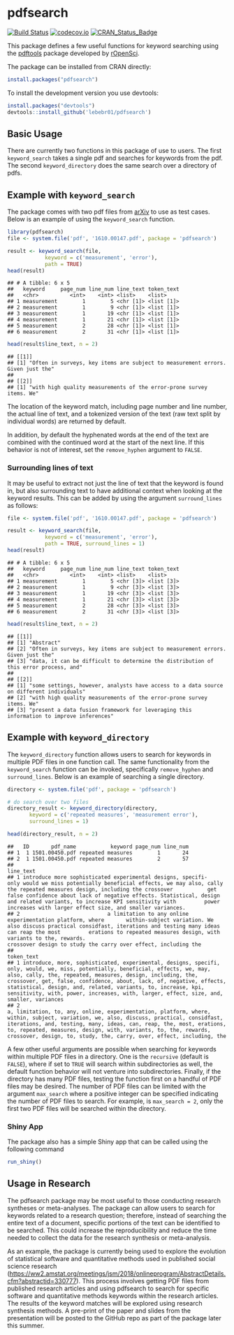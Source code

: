 # pdfsearch

[![Build Status](https://travis-ci.org/lebebr01/pdfsearch.svg?branch=master)](https://travis-ci.org/lebebr01/pdfsearch)
[![codecov.io](https://codecov.io/github/lebebr01/pdfsearch/coverage.svg?branch=master)](https://codecov.io/github/lebebr01/pdfsearch?branch=master)
[![CRAN_Status_Badge](http://www.r-pkg.org/badges/version/pdfsearch)](http://cran.r-project.org/package=pdfsearch)

This package defines a few useful functions for keyword searching using the [pdftools](https://github.com/ropensci/pdftools)  package developed by [rOpenSci](https://ropensci.org/).

The package can be installed from CRAN directly:

```r
install.packages("pdfsearch")
```

To install the development version you use devtools:

```r
install.packages("devtools")
devtools::install_github('lebebr01/pdfsearch')
```

## Basic Usage
There are currently two functions in this package of use to users. The first `keyword_search` takes a single pdf and searches for keywords from the pdf. The second `keyword_directory` does the same search over a directory of pdfs.

## Example with `keyword_search`
The package comes with two pdf files from [arXiv](https://arxiv.org/) to use as test cases. Below is an example of using the `keyword_search` function.

```r
library(pdfsearch)
file <- system.file('pdf', '1610.00147.pdf', package = 'pdfsearch')

result <- keyword_search(file, 
            keyword = c('measurement', 'error'),
            path = TRUE)
head(result)
```

```
## # A tibble: 6 x 5
##   keyword     page_num line_num line_text token_text
##   <chr>          <int>    <int> <list>    <list>    
## 1 measurement        1        5 <chr [1]> <list [1]>
## 2 measurement        1        9 <chr [1]> <list [1]>
## 3 measurement        1       19 <chr [1]> <list [1]>
## 4 measurement        1       21 <chr [1]> <list [1]>
## 5 measurement        2       28 <chr [1]> <list [1]>
## 6 measurement        2       31 <chr [1]> <list [1]>
```

```r
head(result$line_text, n = 2)
```

```
## [[1]]
## [1] "Often in surveys, key items are subject to measurement errors. Given just the"
## 
## [[2]]
## [1] "with high quality measurements of the error-prone survey items. We"
```

The location of the keyword match, including page number and line number, the actual line of text, and a tokenized version of the text (raw text split by individual words) are returned by default.

In addition, by default the hyphenated words at the end of the text are combined with the continued word at the start of the next line. If this behavior is not of interest, set the `remove_hyphen` argument to `FALSE`.

### Surrounding lines of text 
It may be useful to extract not just the line of text that the keyword is found in, but also surrounding text to have additional context when looking at the keyword results. This can be added by using the argument `surround_lines` as follows:

```r
file <- system.file('pdf', '1610.00147.pdf', package = 'pdfsearch')

result <- keyword_search(file, 
            keyword = c('measurement', 'error'),
            path = TRUE, surround_lines = 1)
head(result)
```

```
## # A tibble: 6 x 5
##   keyword     page_num line_num line_text token_text
##   <chr>          <int>    <int> <list>    <list>    
## 1 measurement        1        5 <chr [3]> <list [3]>
## 2 measurement        1        9 <chr [3]> <list [3]>
## 3 measurement        1       19 <chr [3]> <list [3]>
## 4 measurement        1       21 <chr [3]> <list [3]>
## 5 measurement        2       28 <chr [3]> <list [3]>
## 6 measurement        2       31 <chr [3]> <list [3]>
```

```r
head(result$line_text, n = 2)
```

```
## [[1]]
## [1] "Abstract"                                                                          
## [2] "Often in surveys, key items are subject to measurement errors. Given just the"     
## [3] "data, it can be difficult to determine the distribution of this error process, and"
## 
## [[2]]
## [1] "some settings, however, analysts have access to a data source on different individuals"
## [2] "with high quality measurements of the error-prone survey items. We"                    
## [3] "present a data fusion framework for leveraging this information to improve inferences"
```

## Example with `keyword_directory`
The `keyword_directory` function allows users to search for keywords in multiple PDF files in one function call. The same functionality from the `keyword_search` function can be invoked, specifically `remove_hyphen` and `surround_lines`. Below is an example of searching a single directory. 


```r
directory <- system.file('pdf', package = 'pdfsearch')

# do search over two files
directory_result <- keyword_directory(directory, 
       keyword = c('repeated measures', 'measurement error'),
       surround_lines = 1)

head(directory_result, n = 2)
```

```
##   ID       pdf_name           keyword page_num line_num
## 1  1 1501.00450.pdf repeated measures        1       24
## 2  1 1501.00450.pdf repeated measures        2       57
##                                                                                                                                                                                                                                                                                                                                                                                                             line_text
## 1 introduce more sophisticated experimental designs, specifi-           only would we miss potentially beneficial effects, we may also, cally the repeated measures design, including the crossover           get false confidence about lack of negative effects. Statistical, design and related variants, to increase KPI sensitivity with         power increases with larger effect size, and smaller variances.
## 2                            a limitation to any online experimentation platform, where       within-subject variation. We also discuss practical considfast, iterations and testing many ideas can reap the most         erations to repeated measures design, with variants to the, rewards.                                                         crossover design to study the carry over effect, including the
##                                                                                                                                                                                                                                                                                                                                                                                                                        token_text
## 1 introduce, more, sophisticated, experimental, designs, specifi, only, would, we, miss, potentially, beneficial, effects, we, may, also, cally, the, repeated, measures, design, including, the, crossover, get, false, confidence, about, lack, of, negative, effects, statistical, design, and, related, variants, to, increase, kpi, sensitivity, with, power, increases, with, larger, effect, size, and, smaller, variances
## 2                                                                         a, limitation, to, any, online, experimentation, platform, where, within, subject, variation, we, also, discuss, practical, considfast, iterations, and, testing, many, ideas, can, reap, the, most, erations, to, repeated, measures, design, with, variants, to, the, rewards, crossover, design, to, study, the, carry, over, effect, including, the
```

A few other useful arguments are possible when searching for keywords within multiple PDF files in a directory. One is the `recursive` (default is `FALSE`), where if set to `TRUE` will search within subdirectories as well, the default function behavior will not venture into subdirectories. Finally, if the directory has many PDF files, testing the function first on a handful of PDF files may be desired. The number of PDF files can be limited with the argument `max_search` where a positive integer can be specified indicating the number of PDF files to search. For example, is `max_search = 2`, only the first two PDF files will be searched within the directory.

### Shiny App
The package also has a simple Shiny app that can be called using the following command

```r
run_shiny()
```

## Usage in Research
The pdfsearch package may be most useful to those conducting research syntheses or meta-analyses. The package can allow users to search for keywords related to a research question; therefore, instead of searching the entire text of a document, specific portions of the text can be identified to be searched. This could increase the reproducibility and reduce the time needed to collect the data for the research synthesis or meta-analysis.

As an example, the package is currently being used to explore the evolution of statistical software and quantitative methods used in published social science research (https://ww2.amstat.org/meetings/jsm/2018/onlineprogram/AbstractDetails.cfm?abstractid=330777). This process involves getting PDF files from published research articles and using pdfsearch to search for specific software and quantitative methods keywords within the research articles. The results of the keyword matches will be explored using research synthesis methods. A pre-print of the paper and slides from the presentation will be posted to the GitHub repo as part of the package later this summer.

